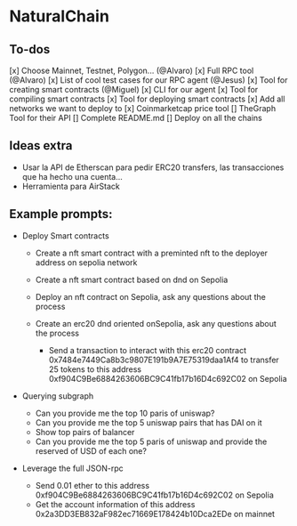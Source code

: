 # NaturalChain

## To-dos 
[x] Choose Mainnet, Testnet, Polygon... (@Alvaro)
[x] Full RPC tool (@Alvaro)
[x] List of cool test cases for our RPC agent (@Jesus)
[x] Tool for creating smart contracts (@Miguel)
[x] CLI for our agent 
[x] Tool for compiling smart contracts
[x] Tool for deploying smart contracts
[x] Add all networks we want to deploy to
[x] Coinmarketcap price tool
[] TheGraph Tool for their API
[] Complete README.md
[] Deploy on all the chains


## Ideas extra

- Usar la API de Etherscan para pedir ERC20 transfers, las transacciones que ha hecho una cuenta...
- Herramienta para AirStack


## Example prompts:


- Deploy Smart contracts
    - Create a nft smart contract with a preminted nft to the deployer address on sepolia network
    - Create a nft smart contract based on dnd on Sepolia


    - Deploy an nft contract on Sepolia, ask any questions about the process
    - Create an erc20 dnd oriented onSepolia, ask any questions about the process
        - Send a transaction to interact with this erc20 contract 0x7484e7449Ca8b3c9807E191b9A7E75319daa1Af4 to transfer 25 tokens to this address 0xf904C9Be6884263606BC9C41fb17b16D4c692C02 on Sepolia

- Querying subgraph
    - Can you provide me the top 10 paris of uniswap?
    - Can you provide me the top 5 uniswap pairs that has DAI on it
    - Show top pairs of balancer
    - Can you provide me the top 5 paris of uniswap and provide the reserved of USD of each one?

- Leverage the full JSON-rpc
    - Send 0.01 ether to this address 0xf904C9Be6884263606BC9C41fb17b16D4c692C02 on Sepolia
    - Get the account information of this address 0x2a3DD3EB832aF982ec71669E178424b10Dca2EDe on mainnet

    